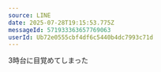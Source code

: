 ```yaml
---
source: LINE
date: 2025-07-28T19:15:53.775Z
messageId: 571933363657769063
userId: Ub72e0555cbf4df6c5440b4dc7993c71d
---
```


3時台に目覚めてしまった